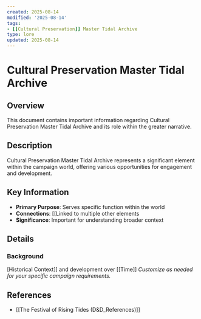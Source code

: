 ```yaml
---
created: 2025-08-14
modified: '2025-08-14'
tags:
- [[Cultural Preservation]] Master Tidal Archive
type: lore
updated: 2025-08-14
---
```


# Cultural Preservation Master Tidal Archive

## Overview
This document contains important information regarding Cultural Preservation Master Tidal Archive and its role within the greater narrative.

## Description
Cultural Preservation Master Tidal Archive represents a significant element within the campaign world, offering various opportunities for engagement and development.

## Key Information
- **Primary Purpose**: Serves specific function within the world
- **Connections**: [[Linked to multiple other elements
- **Significance**: Important for understanding broader context

## Details
### Background
[Historical Context]] and development over [[Time]]
*Customize as needed for your specific campaign requirements.*

## References

- [[The Festival of Rising Tides (D&D_References)]]
